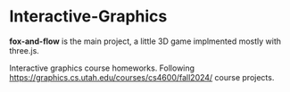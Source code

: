# Interactive-Graphics
**fox-and-flow** is the main project, a little 3D game implmented mostly with three.js.

Interactive graphics course homeworks. Following https://graphics.cs.utah.edu/courses/cs4600/fall2024/ course projects. 
